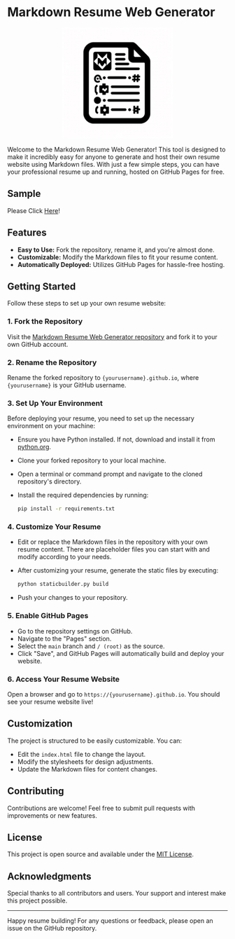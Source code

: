 # Markdown Resume Web Generator

<center><img src="./logo.webp" width="50%" /></center>

Welcome to the Markdown Resume Web Generator! This tool is designed to make it incredibly easy for anyone to generate and host their own resume website using Markdown files. With just a few simple steps, you can have your professional resume up and running, hosted on GitHub Pages for free.

## Sample

Please Click [Here](https://98yejin.github.io/)!

## Features

- **Easy to Use:** Fork the repository, rename it, and you're almost done.
- **Customizable:** Modify the Markdown files to fit your resume content.
- **Automatically Deployed:** Utilizes GitHub Pages for hassle-free hosting.

## Getting Started

Follow these steps to set up your own resume website:

### 1. Fork the Repository

Visit the [Markdown Resume Web Generator repository](https://github.com/98yejin/98yejin.github.io/tree/refactor) and fork it to your own GitHub account.

### 2. Rename the Repository

Rename the forked repository to `{yourusername}.github.io`, where `{yourusername}` is your GitHub username.

### 3. Set Up Your Environment

Before deploying your resume, you need to set up the necessary environment on your machine:

- Ensure you have Python installed. If not, download and install it from [python.org](https://www.python.org/).
- Clone your forked repository to your local machine.
- Open a terminal or command prompt and navigate to the cloned repository's directory.
- Install the required dependencies by running:

  ```bash
  pip install -r requirements.txt
  ```

### 4. Customize Your Resume

- Edit or replace the Markdown files in the repository with your own resume content. There are placeholder files you can start with and modify according to your needs.
- After customizing your resume, generate the static files by executing:

  ```bash
  python staticbuilder.py build
  ```

- Push your changes to your repository.

### 5. Enable GitHub Pages

- Go to the repository settings on GitHub.
- Navigate to the "Pages" section.
- Select the `main` branch and `/ (root)` as the source.
- Click "Save", and GitHub Pages will automatically build and deploy your website.

### 6. Access Your Resume Website

Open a browser and go to `https://{yourusername}.github.io`. You should see your resume website live!

## Customization

The project is structured to be easily customizable. You can:

- Edit the `index.html` file to change the layout.
- Modify the stylesheets for design adjustments.
- Update the Markdown files for content changes.

## Contributing

Contributions are welcome! Feel free to submit pull requests with improvements or new features.

## License

This project is open source and available under the [MIT License](LICENSE).

## Acknowledgments

Special thanks to all contributors and users. Your support and interest make this project possible.

---

Happy resume building! For any questions or feedback, please open an issue on the GitHub repository.
